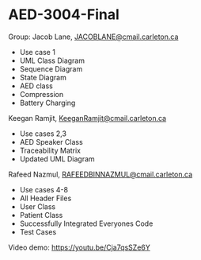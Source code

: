 # AED-3004-Final

Group: 
Jacob Lane, JACOBLANE@cmail.carleton.ca
- Use case 1
- UML Class Diagram
- Sequence Diagram
- State Diagram
- AED class
- Compression
- Battery Charging
  
Keegan Ramjit, KeeganRamjit@cmail.carleton.ca
- Use cases 2,3
- AED Speaker Class
- Traceability Matrix
- Updated UML Diagram
  
Rafeed Nazmul, RAFEEDBINNAZMUL@cmail.carleton.ca
- Use cases 4-8
- All Header Files
- User Class
- Patient Class
- Successfully Integrated Everyones Code
- Test Cases

Video demo: https://youtu.be/Cja7qsSZe6Y

